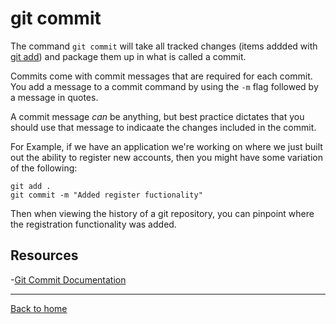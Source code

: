 # git commit

The command `git commit` will take all tracked changes (items addded with [git add](./Add.md)) and package them up in what is called a commit.

Commits come with commit messages that are required for each commit. You add a message to a commit command by using the `-m` flag followed by a message in quotes.

A commit message _can_ be anything, but best practice dictates that you should use that message to indicaate the changes included in the commit.

For Example, if we have an application we're working on where we just built out the ability to register new accounts, then you might have some variation of the following:

```
git add .
git commit -m "Added register fuctionality"
```

Then when viewing the history of a git repository, you can pinpoint where the registration functionality was added.

## Resources

-[Git Commit Documentation](https://git-scm.com/docs/git-commit)

---

[Back to home](../README.md)